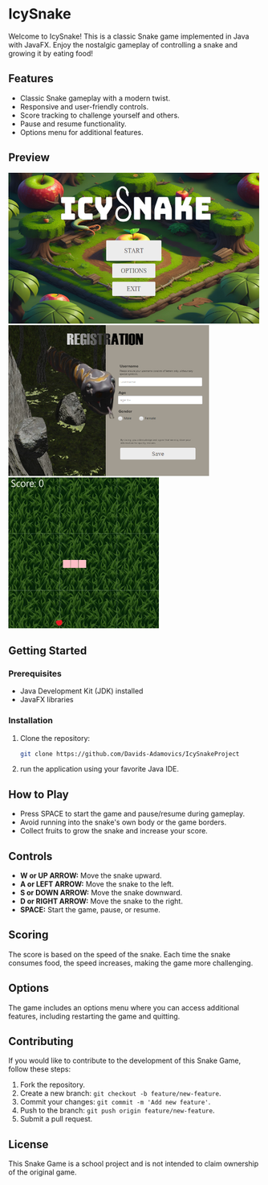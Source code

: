 # IcySnake

Welcome to IcySnake! This is a classic Snake game implemented in Java with JavaFX. Enjoy the nostalgic gameplay of controlling a snake and growing it by eating food!

## Features

- Classic Snake gameplay with a modern twist.
- Responsive and user-friendly controls.
- Score tracking to challenge yourself and others.
- Pause and resume functionality.
- Options menu for additional features.

## Preview

<img src="src/main/resources/lv/venta/readme1.png" alt="Start Screen" height="300" width="500"/>
<img src="src/main/resources/lv/venta/readme2.png" alt="Registration Screen" height="300" width="400"/>
<img src="src/main/resources/lv/venta/readme3.gif" alt="Game" height="300" width="300"/>


## Getting Started

### Prerequisites

- Java Development Kit (JDK) installed
- JavaFX libraries

### Installation

1. Clone the repository:

    ```bash
    git clone https://github.com/Davids-Adamovics/IcySnakeProject
    ```

2. run the application using your favorite Java IDE.

## How to Play

- Press SPACE to start the game and pause/resume during gameplay.
- Avoid running into the snake's own body or the game borders.
- Collect fruits to grow the snake and increase your score.

## Controls

- **W or UP ARROW:** Move the snake upward.
- **A or LEFT ARROW:** Move the snake to the left.
- **S or DOWN ARROW:** Move the snake downward.
- **D or RIGHT ARROW:** Move the snake to the right.
- **SPACE:** Start the game, pause, or resume.

## Scoring

The score is based on the speed of the snake. Each time the snake consumes food, the speed increases, making the game more challenging.

## Options

The game includes an options menu where you can access additional features, including restarting the game and quitting.

## Contributing

If you would like to contribute to the development of this Snake Game, follow these steps:

1. Fork the repository.
2. Create a new branch: `git checkout -b feature/new-feature`.
3. Commit your changes: `git commit -m 'Add new feature'`.
4. Push to the branch: `git push origin feature/new-feature`.
5. Submit a pull request.

## License

This Snake Game is a school project and is not intended to claim ownership of the original game.